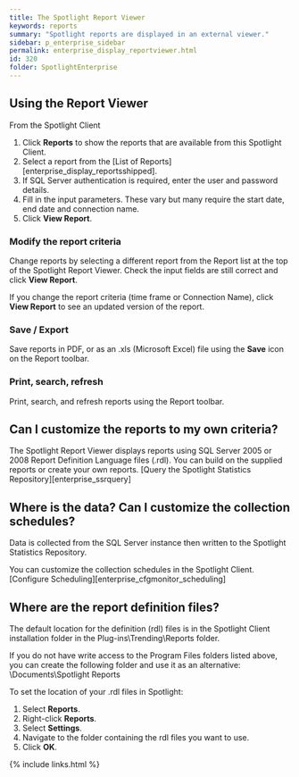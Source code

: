 ```yaml
---
title: The Spotlight Report Viewer
keywords: reports
summary: "Spotlight reports are displayed in an external viewer."
sidebar: p_enterprise_sidebar
permalink: enterprise_display_reportviewer.html
id: 320
folder: SpotlightEnterprise
---
```


## Using the Report Viewer
From the Spotlight Client

1. Click **Reports** to show the reports that are available from this Spotlight Client.
2. Select a report from the [List of Reports][enterprise_display_reportsshipped].
3. If SQL Server authentication is required, enter the user and password details.
4. Fill in the input parameters. These vary but many require the start date, end date and connection name.
5. Click **View Report**.

### Modify the report criteria
Change reports by selecting a different report from the Report list at the top of the Spotlight Report Viewer. Check the input fields are still correct and click **View Report**.

If you change the report criteria (time frame or Connection Name), click **View Report** to see an updated version of the report.

### Save / Export
Save reports in PDF, or as an .xls (Microsoft Excel) file using the **Save** icon on the Report toolbar.

### Print, search, refresh
Print, search, and refresh reports using the Report toolbar.


## Can I customize the reports to my own criteria?
The Spotlight Report Viewer displays reports using SQL Server 2005 or 2008 Report Definition Language files (.rdl). You can build on the supplied reports or create your own reports. [Query the Spotlight Statistics Repository][enterprise_ssrquery]

## Where is the data? Can I customize the collection schedules?
Data is collected from the SQL Server instance then written to the Spotlight Statistics Repository.

You can customize the collection schedules in the Spotlight Client. [Configure Scheduling][enterprise_cfgmonitor_scheduling]

## Where are the report definition files?
The default location for the definition (rdl) files is in the Spotlight Client installation folder in the Plug-ins\Trending\Reports folder.

If you do not have write access to the Program Files folders listed above, you can create the following folder and use it as an alternative: <user>\Documents\Spotlight Reports

To set the location of your .rdl files in Spotlight:

1. Select **Reports**.
2. Right-click **Reports**.
3. Select **Settings**.
4. Navigate to the folder containing the rdl files you want to use.
5. Click **OK**.


{% include links.html %}
